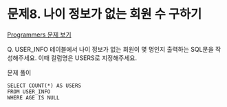 # 문제8. 나이 정보가 없는 회원 수 구하기
[Programmers 문제 보기](https://school.programmers.co.kr/learn/courses/30/lessons/131528)

Q. USER_INFO 테이블에서 나이 정보가 없는 회원이 몇 명인지 출력하는 SQL문을 작성해주세요. 이때 컬럼명은 USERS로 지정해주세요.

문제 풀이
```mysql
SELECT COUNT(*) AS USERS 
FROM USER_INFO
WHERE AGE IS NULL
```
